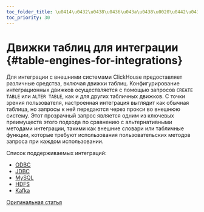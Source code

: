 ```yaml
---
toc_folder_title: \u0414\u0432\u0438\u0436\u043a\u0438\u0020\u0442\u0430\u0431\u043b\u0438\u0446\u0020\u0434\u043b\u044f\u0020\u0438\u043d\u0442\u0435\u0433\u0440\u0430\u0446\u0438\u0438
toc_priority: 30
---
```


# Движки таблиц для интеграции {#table-engines-for-integrations}

Для интеграции с внешними системами ClickHouse предоставляет различные средства, включая движки таблиц. Конфигурирование интеграционных движков осуществляется с помощью запросов `CREATE TABLE` или `ALTER TABLE`, как и для других табличных движков. С точки зрения пользователя, настроенная интеграция выглядит как обычная таблица, но запросы к ней передаются через прокси во внешнюю систему. Этот прозрачный запрос является одним из ключевых преимуществ этого подхода по сравнению с альтернативными методами интеграции, такими как внешние словари или табличные функции, которые требуют использования пользовательских методов запроса при каждом использовании.

Список поддерживаемых интеграций:

-   [ODBC](../../../engines/table-engines/integrations/odbc.md)
-   [JDBC](../../../engines/table-engines/integrations/jdbc.md)
-   [MySQL](../../../engines/table-engines/integrations/mysql.md)
-   [HDFS](../../../engines/table-engines/integrations/hdfs.md)
-   [Kafka](../../../engines/table-engines/integrations/kafka.md)

[Оригинальная статья](https://clickhouse.tech/docs/ru/engines/table-engines/integrations/) <!--hide-->
